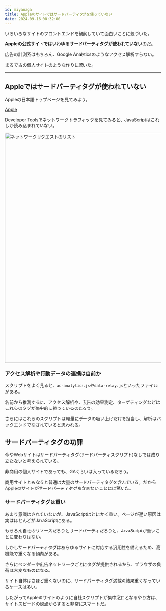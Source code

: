 ```yaml
---
id: miyanaga
title: Appleのサイトではサードパーティタグを使っていない
date: 2024-09-16 08:32:00
---
```


いろいろなサイトのフロントエンドを観察していて面白いことに気づいた。

**Appleの公式サイトではいわゆるサードパーティタグが使われていない**のだ。

広告の計測系はもちろん、Google Analyticsのようなアクセス解析すらない。

まるで古の個人サイトのような作りに驚いた。

---

## Appleではサードパーティタグが使われていない

Appleの日本語トップページを見てみよう。

[Apple](https://www.apple.com/jp/)

Developer Toolsでネットワークトラフィックを見てみると、JavaScriptはこれしか読み込まれていない。

<img src="https://assets.ideamans.com/miyanaga/images/2024/09/network-requests-list.png" alt="ネットワークリクエストのリスト" width="1600" height="744" />

### アクセス解析や行動データの連携は自前か

スクリプトをよく見ると、`ac-analytics.js`や`data-relay.js`といったファイルがある。

名前から推測するに、アクセス解析や、広告の効果測定、ターゲティングなどはこれらのタグが集中的に担っているのだろう。

さらにはこれらのスクリプトは軽量にデータの吸い上げだけを担当し、解析はバックエンドでなされていると思われる。

## サードパーティタグの功罪

今やWebサイトはサードパーティタグ(サードパーティスクリプト)なしでは成り立たないと考えられている。

非商用の個人サイトであっても、GAくらいは入っているだろう。

商用サイトともなると普通は大量のサードパーティタグを含んでいる。だからAppleのサイトがサードパーティタグを含まないことには驚いた。

### サードパーティタグは重い

あまり意識はされていないが、JavaScriptはとにかく重い。ページが遅い原因は実はほとんどがJavaScriptにある。

もちろん自社のリソースだろうとサードパーティだろうと、JavaScriptが重いことに変わりはない。

しかしサードパーティタグはあらゆるサイトに対応する汎用性を備えるため、高機能で重くなる傾向がある。

さらにベンダーや広告ネットワークごとにタグが提供されるから、ブラウザの負荷は大変なものになる。

サイト自体はさほど重くないのに、サードパーティタグ満載の結果重くなっているケースは多い。

したがってAppleのサイトのように自社スクリプトが集中窓口となるやり方は、サイトスピードの観点からすると非常にスマートだ。
